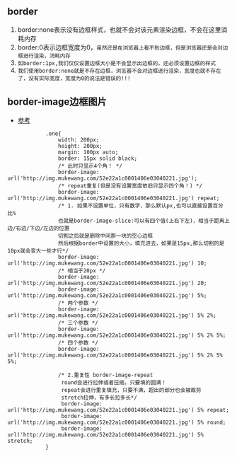 ## border
1. border:none表示没有边框样式，也就不会对该元素渲染边框，不会在这里消耗内存
2. border:0表示边框宽度为0，`虽然还是在浏览器上看不到边框，但是浏览器还是会对边框进行渲染，消耗内存`
3. `如border:1px,我们仅仅设置边框大小是不会显示出边框的，还必须设置边框的样式`
4. `我们使用border:none就是不存在边框，浏览器不会对边框进行渲染，宽度也就不存在了，没有实际宽度，宽度为0的说法是错误的!!!`

## border-image边框图片
* [参考](https://www.cnblogs.com/liAnran/p/11608179.html)
```
			.one{
				width: 200px;
				height: 200px;
				margin: 100px auto;
				border: 15px solid black;
				/* 此时只显示4个角！ */
				border-image: url('http://img.mukewang.com/52e22a1c0001406e03040221.jpg');
				/* repeat重复(但是没有设置宽度依旧只显示四个角！) */
				border-image: url('http://img.mukewang.com/52e22a1c0001406e03040221.jpg') repeat;
				/* 1. 如果不设置单位，只有数字，那么默认px,也可以直接设置百分比%
				也就是border-image-slice:可以有四个值(上右下左)，相当于距离上边/右边/下边/左边的位置
				切割之后就是删除中间那一块的空心边框
				然后根据border中设置的大小，填充进去，如果是15px,那么切割的是10px就会变大一些才行*/
				border-image: url('http://img.mukewang.com/52e22a1c0001406e03040221.jpg') 10;
				/* 相当于20px */
				border-image: url('http://img.mukewang.com/52e22a1c0001406e03040221.jpg') 20; 
				border-image: url('http://img.mukewang.com/52e22a1c0001406e03040221.jpg') 5%;
				/* 两个参数 */
				border-image: url('http://img.mukewang.com/52e22a1c0001406e03040221.jpg') 5% 2%;
				/* 三个参数 */
				border-image: url('http://img.mukewang.com/52e22a1c0001406e03040221.jpg') 5% 2% 5%;
				/* 四个参数 */
				border-image: url('http://img.mukewang.com/52e22a1c0001406e03040221.jpg') 5% 2% 5% 5%;
				
				/* 2.重复性 border-image-repeat
				 round会进行拉伸或者压缩，只要填的圆满！
				 repeat会进行重复填充，只要不满，超出的部分也会被裁剪
				 stretch拉伸，有多长拉多长*/
				 border-image: url('http://img.mukewang.com/52e22a1c0001406e03040221.jpg') 5% repeat;
				 border-image: url('http://img.mukewang.com/52e22a1c0001406e03040221.jpg') 5% round;
				 border-image: url('http://img.mukewang.com/52e22a1c0001406e03040221.jpg') 5% stretch;
			}
```

